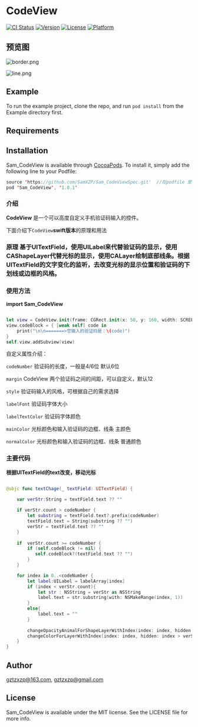 # CodeView

[![CI Status](https://img.shields.io/travis/gztzxzp@163.com/Sam_CodeView.svg?style=flat)](https://travis-ci.org/gztzxzp@163.com/Sam_CodeView)
[![Version](https://img.shields.io/cocoapods/v/Sam_CodeView.svg?style=flat)](https://cocoapods.org/pods/Sam_CodeView)
[![License](https://img.shields.io/cocoapods/l/Sam_CodeView.svg?style=flat)](https://cocoapods.org/pods/Sam_CodeView)
[![Platform](https://img.shields.io/cocoapods/p/Sam_CodeView.svg?style=flat)](https://cocoapods.org/pods/Sam_CodeView)

## 预览图

![border.png](https://upload-images.jianshu.io/upload_images/1320114-9cb3ab1476e983d1.png?imageMogr2/auto-orient/strip%7CimageView2/2/w/1240)

![line.png](https://upload-images.jianshu.io/upload_images/1320114-b12bc134966bac71.png?imageMogr2/auto-orient/strip%7CimageView2/2/w/1240)


## Example

To run the example project, clone the repo, and run `pod install` from the Example directory first.

## Requirements

## Installation

Sam_CodeView is available through [CocoaPods](https://cocoapods.org). To install
it, simply add the following line to your Podfile:

```swift
source 'https://github.com/SamXZP/Sam_CodeViewSpec.git'  //在podfile 里面加上私有库源
pod 'Sam_CodeView', '1.0.1'   
```
### 介绍
**CodeView** 是一个可以高度自定义手机验证码输入的控件。

下面介绍下`CodeView`**swift版本**的原理和用法
###  原理 基于UITextField，使用UILabel来代替验证码的显示，使用CAShapeLayer代替光标的显示，使用CALayer绘制底部线条。根据UITextField的文字变化的监听，去改变光标的显示位置和验证码的下划线或边框的风格。

### 使用方法

**import Sam_CodeView**

```swift

let view = CodeView.init(frame: CGRect.init(x: 50, y: 160, width: SCREEN_WIDTH-100, height: 50),codeNumber: 4,style: .CodeStyle_line)
view.codeBlock = { [weak self] code in
    print("\n\n=======>您输入的验证码是：\(code)")
}
self.view.addSubview(view)

```

自定义属性介绍：

`codeNumber`  验证码的长度，一般是4/6位 默认6位

`margin` CodeView 两个验证码之间的间距，可以自定义，默认12

`style`  验证码输入的风格，可根据自己的需求选择

`labelFont`  验证码字体大小

`labelTextColor`  验证码字体颜色

`mainColor`  光标颜色和输入验证码的边框、线条 主颜色

`normalColor`  光标颜色和输入验证码的边框、线条 普通颜色

### 主要代码

**根据UITextField的text改变，移动光标**

```swift

@objc func textChage(_ textField: UITextField) {

    var verStr:String = textField.text ?? ""
    
    if verStr.count > codeNumber {
        let substring = textField.text?.prefix(codeNumber)
        textField.text = String(substring ?? "")
        verStr = textField.text ?? ""
    }
    
    if  verStr.count >= codeNumber {
        if (self.codeBlock != nil) {
           self.codeBlock?(textField.text ?? "")
        }
    }

    for index in 0..<codeNumber {
        let label:UILabel = labelArray[index]
        if (index < verStr.count){
            let str : NSString = verStr as NSString
            label.text = str.substring(with: NSMakeRange(index, 1))
        }
        else{
            label.text = ""
        }
        
        changeOpacityAnimalForShapeLayerWithIndex(index: index, hidden: index == verStr.count ? false : true)
        changeColorForLayerWithIndex(index: index, hidden: index > verStr.count ? false : true)
    }
}

```
## Author

gztzxzp@163.com, gztzxzp@gmail.com

## License

Sam_CodeView is available under the MIT license. See the LICENSE file for more info.


